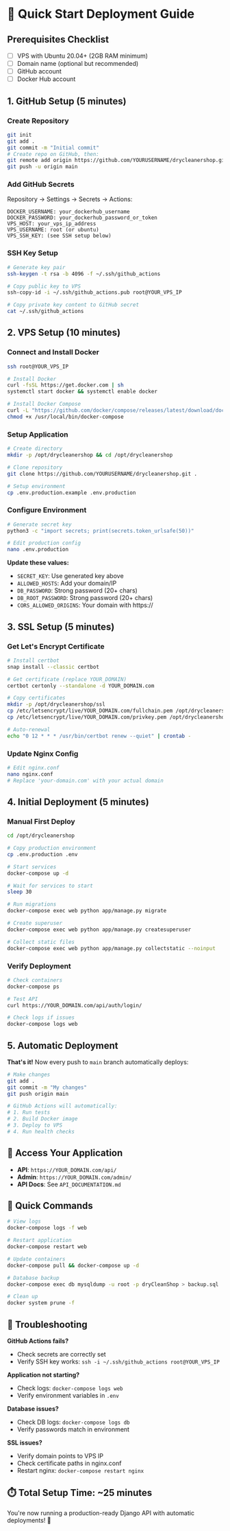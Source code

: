 # 🚀 Quick Start Deployment Guide

## Prerequisites Checklist
- [ ] VPS with Ubuntu 20.04+ (2GB RAM minimum)
- [ ] Domain name (optional but recommended)
- [ ] GitHub account
- [ ] Docker Hub account

## 1. GitHub Setup (5 minutes)

### Create Repository
```bash
git init
git add .
git commit -m "Initial commit"
# Create repo on GitHub, then:
git remote add origin https://github.com/YOURUSERNAME/drycleanershop.git
git push -u origin main
```

### Add GitHub Secrets
Repository → Settings → Secrets → Actions:
```
DOCKER_USERNAME: your_dockerhub_username
DOCKER_PASSWORD: your_dockerhub_password_or_token
VPS_HOST: your_vps_ip_address
VPS_USERNAME: root (or ubuntu)
VPS_SSH_KEY: (see SSH setup below)
```

### SSH Key Setup
```bash
# Generate key pair
ssh-keygen -t rsa -b 4096 -f ~/.ssh/github_actions

# Copy public key to VPS
ssh-copy-id -i ~/.ssh/github_actions.pub root@YOUR_VPS_IP

# Copy private key content to GitHub secret
cat ~/.ssh/github_actions
```

## 2. VPS Setup (10 minutes)

### Connect and Install Docker
```bash
ssh root@YOUR_VPS_IP

# Install Docker
curl -fsSL https://get.docker.com | sh
systemctl start docker && systemctl enable docker

# Install Docker Compose
curl -L "https://github.com/docker/compose/releases/latest/download/docker-compose-$(uname -s)-$(uname -m)" -o /usr/local/bin/docker-compose
chmod +x /usr/local/bin/docker-compose
```

### Setup Application
```bash
# Create directory
mkdir -p /opt/drycleanershop && cd /opt/drycleanershop

# Clone repository
git clone https://github.com/YOURUSERNAME/drycleanershop.git .

# Setup environment
cp .env.production.example .env.production
```

### Configure Environment
```bash
# Generate secret key
python3 -c "import secrets; print(secrets.token_urlsafe(50))"

# Edit production config
nano .env.production
```

**Update these values:**
- `SECRET_KEY`: Use generated key above
- `ALLOWED_HOSTS`: Add your domain/IP
- `DB_PASSWORD`: Strong password (20+ chars)
- `DB_ROOT_PASSWORD`: Strong password (20+ chars)
- `CORS_ALLOWED_ORIGINS`: Your domain with https://

## 3. SSL Setup (5 minutes)

### Get Let's Encrypt Certificate
```bash
# Install certbot
snap install --classic certbot

# Get certificate (replace YOUR_DOMAIN)
certbot certonly --standalone -d YOUR_DOMAIN.com

# Copy certificates
mkdir -p /opt/drycleanershop/ssl
cp /etc/letsencrypt/live/YOUR_DOMAIN.com/fullchain.pem /opt/drycleanershop/ssl/cert.pem
cp /etc/letsencrypt/live/YOUR_DOMAIN.com/privkey.pem /opt/drycleanershop/ssl/key.pem

# Auto-renewal
echo "0 12 * * * /usr/bin/certbot renew --quiet" | crontab -
```

### Update Nginx Config
```bash
# Edit nginx.conf
nano nginx.conf
# Replace 'your-domain.com' with your actual domain
```

## 4. Initial Deployment (5 minutes)

### Manual First Deploy
```bash
cd /opt/drycleanershop

# Copy production environment
cp .env.production .env

# Start services
docker-compose up -d

# Wait for services to start
sleep 30

# Run migrations
docker-compose exec web python app/manage.py migrate

# Create superuser
docker-compose exec web python app/manage.py createsuperuser

# Collect static files
docker-compose exec web python app/manage.py collectstatic --noinput
```

### Verify Deployment
```bash
# Check containers
docker-compose ps

# Test API
curl https://YOUR_DOMAIN.com/api/auth/login/

# Check logs if issues
docker-compose logs web
```

## 5. Automatic Deployment

**That's it!** Now every push to `main` branch automatically deploys:

```bash
# Make changes
git add .
git commit -m "My changes"
git push origin main

# GitHub Actions will automatically:
# 1. Run tests
# 2. Build Docker image
# 3. Deploy to VPS
# 4. Run health checks
```

## 🎯 Access Your Application

- **API**: `https://YOUR_DOMAIN.com/api/`
- **Admin**: `https://YOUR_DOMAIN.com/admin/`
- **API Docs**: See `API_DOCUMENTATION.md`

## 🔧 Quick Commands

```bash
# View logs
docker-compose logs -f web

# Restart application
docker-compose restart web

# Update containers
docker-compose pull && docker-compose up -d

# Database backup
docker-compose exec db mysqldump -u root -p dryCleanShop > backup.sql

# Clean up
docker system prune -f
```

## 🚨 Troubleshooting

**GitHub Actions fails?**
- Check secrets are correctly set
- Verify SSH key works: `ssh -i ~/.ssh/github_actions root@YOUR_VPS_IP`

**Application not starting?**
- Check logs: `docker-compose logs web`
- Verify environment variables in `.env`

**Database issues?**
- Check DB logs: `docker-compose logs db`
- Verify passwords match in environment

**SSL issues?**
- Verify domain points to VPS IP
- Check certificate paths in nginx.conf
- Restart nginx: `docker-compose restart nginx`

## ⏱️ Total Setup Time: ~25 minutes

You're now running a production-ready Django API with automatic deployments! 🎉